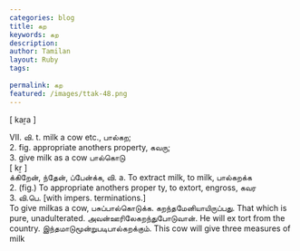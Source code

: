 ```yaml
---
categories: blog
title: கற
keywords: கற
description: 
author: Tamilan
layout: Ruby
tags: 
 
permalink: கற
featured: /images/ttak-48.png
---
```

  
[ kaṟa ]  
  
VII. வி. t. milk a cow etc., பால்கற;  
2. fig. appropriate anothers property, கவரு;  
3. give milk as a cow பால்கொடு  
[ kṟ ]  
க்கிறேன், ந்தேன், ப்பேன்க்க, வி. a. To extract milk, to milk, பால்கறக்க  
2. (fig.) To appropriate anothers proper ty, to extort, engross, கவர  
3. வி.பெ. [with impers. terminations.]  
To give milkas a cow, பசுப்பால்கொடுக்க. கறந்தமேனியாயிருப்பது. That which is pure, unadulterated. அவன்ஊரிலேகறந்துபோடுவான். He will ex tort from the country. இந்தமாடுமூன்றுபடிபால்கறக்கும். This cow will give three measures of milk